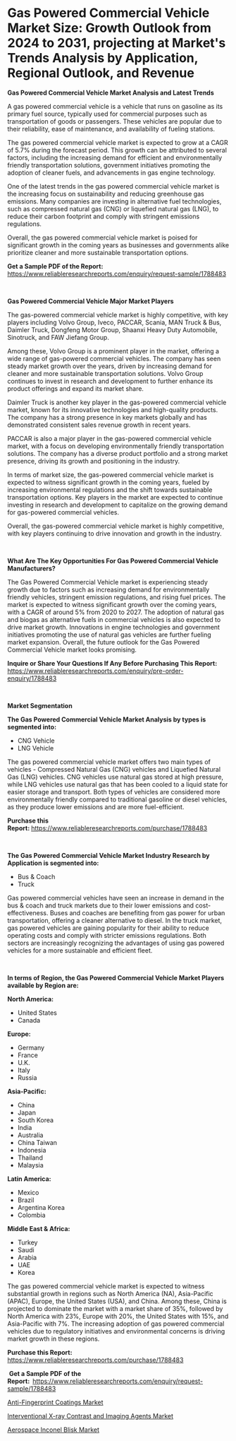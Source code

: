 <p><h1>Gas Powered Commercial Vehicle Market Size: Growth Outlook from 2024 to 2031, projecting at Market's Trends Analysis by Application, Regional Outlook, and Revenue</h1></p><p><strong>Gas Powered Commercial Vehicle Market Analysis and Latest Trends</strong></p>
<p><p>A gas powered commercial vehicle is a vehicle that runs on gasoline as its primary fuel source, typically used for commercial purposes such as transportation of goods or passengers. These vehicles are popular due to their reliability, ease of maintenance, and availability of fueling stations.</p><p>The gas powered commercial vehicle market is expected to grow at a CAGR of 5.7% during the forecast period. This growth can be attributed to several factors, including the increasing demand for efficient and environmentally friendly transportation solutions, government initiatives promoting the adoption of cleaner fuels, and advancements in gas engine technology.</p><p>One of the latest trends in the gas powered commercial vehicle market is the increasing focus on sustainability and reducing greenhouse gas emissions. Many companies are investing in alternative fuel technologies, such as compressed natural gas (CNG) or liquefied natural gas (LNG), to reduce their carbon footprint and comply with stringent emissions regulations.</p><p>Overall, the gas powered commercial vehicle market is poised for significant growth in the coming years as businesses and governments alike prioritize cleaner and more sustainable transportation options.</p></p>
<p><strong>Get a Sample PDF of the Report:&nbsp;</strong> <a href="https://www.reliableresearchreports.com/enquiry/request-sample/1788483">https://www.reliableresearchreports.com/enquiry/request-sample/1788483</a></p>
<p>&nbsp;</p>
<p><strong>Gas Powered Commercial Vehicle Major Market Players</strong></p>
<p><p>The gas-powered commercial vehicle market is highly competitive, with key players including Volvo Group, Iveco, PACCAR, Scania, MAN Truck & Bus, Daimler Truck, Dongfeng Motor Group, Shaanxi Heavy Duty Automobile, Sinotruck, and FAW Jiefang Group.</p><p>Among these, Volvo Group is a prominent player in the market, offering a wide range of gas-powered commercial vehicles. The company has seen steady market growth over the years, driven by increasing demand for cleaner and more sustainable transportation solutions. Volvo Group continues to invest in research and development to further enhance its product offerings and expand its market share.</p><p>Daimler Truck is another key player in the gas-powered commercial vehicle market, known for its innovative technologies and high-quality products. The company has a strong presence in key markets globally and has demonstrated consistent sales revenue growth in recent years.</p><p>PACCAR is also a major player in the gas-powered commercial vehicle market, with a focus on developing environmentally friendly transportation solutions. The company has a diverse product portfolio and a strong market presence, driving its growth and positioning in the industry.</p><p>In terms of market size, the gas-powered commercial vehicle market is expected to witness significant growth in the coming years, fueled by increasing environmental regulations and the shift towards sustainable transportation options. Key players in the market are expected to continue investing in research and development to capitalize on the growing demand for gas-powered commercial vehicles.</p><p>Overall, the gas-powered commercial vehicle market is highly competitive, with key players continuing to drive innovation and growth in the industry.</p></p>
<p>&nbsp;</p>
<p><strong>What Are The Key Opportunities For Gas Powered Commercial Vehicle Manufacturers?</strong></p>
<p><p>The Gas Powered Commercial Vehicle market is experiencing steady growth due to factors such as increasing demand for environmentally friendly vehicles, stringent emission regulations, and rising fuel prices. The market is expected to witness significant growth over the coming years, with a CAGR of around 5% from 2020 to 2027. The adoption of natural gas and biogas as alternative fuels in commercial vehicles is also expected to drive market growth. Innovations in engine technologies and government initiatives promoting the use of natural gas vehicles are further fueling market expansion. Overall, the future outlook for the Gas Powered Commercial Vehicle market looks promising.</p></p>
<p><strong>Inquire or Share Your Questions If Any Before Purchasing This Report:</strong> <a href="https://www.reliableresearchreports.com/enquiry/pre-order-enquiry/1788483">https://www.reliableresearchreports.com/enquiry/pre-order-enquiry/1788483</a></p>
<p>&nbsp;</p>
<p><strong>Market Segmentation</strong></p>
<p><strong>The Gas Powered Commercial Vehicle Market Analysis by types is segmented into:</strong></p>
<p><ul><li>CNG Vehicle</li><li>LNG Vehicle</li></ul></p>
<p><p>The gas powered commercial vehicle market offers two main types of vehicles - Compressed Natural Gas (CNG) vehicles and Liquefied Natural Gas (LNG) vehicles. CNG vehicles use natural gas stored at high pressure, while LNG vehicles use natural gas that has been cooled to a liquid state for easier storage and transport. Both types of vehicles are considered more environmentally friendly compared to traditional gasoline or diesel vehicles, as they produce lower emissions and are more fuel-efficient.</p></p>
<p><strong>Purchase this Report:&nbsp;</strong><a href="https://www.reliableresearchreports.com/purchase/1788483">https://www.reliableresearchreports.com/purchase/1788483</a></p>
<p>&nbsp;</p>
<p><strong>The Gas Powered Commercial Vehicle Market Industry Research by Application is segmented into:</strong></p>
<p><ul><li>Bus & Coach</li><li>Truck</li></ul></p>
<p><p>Gas powered commercial vehicles have seen an increase in demand in the bus & coach and truck markets due to their lower emissions and cost-effectiveness. Buses and coaches are benefiting from gas power for urban transportation, offering a cleaner alternative to diesel. In the truck market, gas powered vehicles are gaining popularity for their ability to reduce operating costs and comply with stricter emissions regulations. Both sectors are increasingly recognizing the advantages of using gas powered vehicles for a more sustainable and efficient fleet.</p></p>
<p>&nbsp;</p>
<p><strong>In terms of Region, the Gas Powered Commercial Vehicle Market Players available by Region are:</strong></p>
<p>
    <p> <strong> North America: </strong>
        <ul>
            <li>United States</li>
            <li>Canada</li>
        </ul>
        </p> 
    <p> <strong> Europe: </strong>
        <ul>
            <li>Germany</li>
            <li>France</li>
            <li>U.K.</li>
            <li>Italy</li>
            <li>Russia</li>
        </ul>
        </p> 
    <p> <strong> Asia-Pacific: </strong>
        <ul>
            <li>China</li>
            <li>Japan</li>
            <li>South Korea</li>
            <li>India</li>
            <li>Australia</li>
            <li>China Taiwan</li>
            <li>Indonesia</li>
            <li>Thailand</li>
            <li>Malaysia</li>
        </ul>
        </p> 
    <p> <strong> Latin America: </strong>
        <ul>
            <li>Mexico</li>
            <li>Brazil</li>
            <li>Argentina Korea</li>
            <li>Colombia</li>
        </ul>
        </p> 
    <p> <strong> Middle East & Africa: </strong>
        <ul>
            <li>Turkey</li>
            <li>Saudi</li>
            <li>Arabia</li>
            <li>UAE</li>
            <li>Korea</li>
        </ul>
    </p>
    </p>
<p><p>The gas powered commercial vehicle market is expected to witness substantial growth in regions such as North America (NA), Asia-Pacific (APAC), Europe, the United States (USA), and China. Among these, China is projected to dominate the market with a market share of 35%, followed by North America with 23%, Europe with 20%, the United States with 15%, and Asia-Pacific with 7%. The increasing adoption of gas powered commercial vehicles due to regulatory initiatives and environmental concerns is driving market growth in these regions.</p></p>
<p><strong>Purchase this Report: </strong><a href="https://www.reliableresearchreports.com/purchase/1788483">https://www.reliableresearchreports.com/purchase/1788483</a></p>
<p>&nbsp;<strong>Get a Sample PDF of the Report:&nbsp;&nbsp;</strong><a href="https://www.reliableresearchreports.com/enquiry/request-sample/1788483">https://www.reliableresearchreports.com/enquiry/request-sample/1788483</a></p>
<p><strong></strong></p>
<p><p><a href="https://view.publitas.com/reportprime-1/anti-fingerprint-coatings-market-size-growing-and-forecasted-for-period-from-2023-2030-and-provides-complete-market-analysis-of-this-market/">Anti-Fingerprint Coatings Market</a></p><p><a href="https://view.publitas.com/reportprime-1/interventional-x-ray-contrast-and-imaging-agents-market-research-report-provides-thorough-industry-overview-which-offers-an-in-depth-analysis-of-product-trends-and-new-market-divisions/">Interventional X-ray Contrast and Imaging Agents Market</a></p><p><a href="https://view.publitas.com/reportprime-1/aerospace-inconel-blisk-market-research-report-the-key-to-successful-business-strategy-forecasted-for-period-from-2023-2030/">Aerospace Inconel Blisk Market</a></p></p>